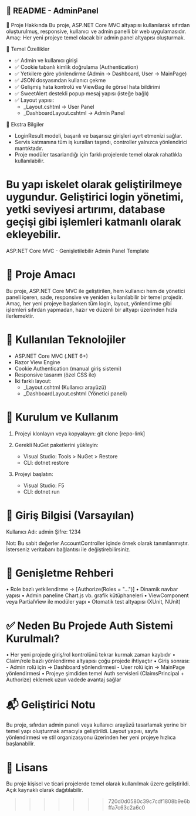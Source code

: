 📄 README - AdminPanel
------------------------------------------------------------

🔧 Proje Hakkında
Bu proje, ASP.NET Core MVC altyapısı kullanılarak sıfırdan oluşturulmuş, responsive, kullanıcı ve admin panelli bir web uygulamasıdır.
Amaç: Her yeni projeye temel olacak bir admin panel altyapısı oluşturmak.

🧱 Temel Özellikler
- ✅ Admin ve kullanıcı girişi
- ✅ Cookie tabanlı kimlik doğrulama (Authentication)
- ✅ Yetkilere göre yönlendirme (Admin → Dashboard, User → MainPage)
- ✅ JSON dosyasından kullanıcı çekme
- ✅ Gelişmiş hata kontrolü ve ViewBag ile görsel hata bildirimi
- ✅ SweetAlert destekli popup mesaj yapısı (isteğe bağlı)
- ✅ Layout yapısı:
  - _Layout.cshtml → User Panel
  - _DashboardLayout.cshtml → Admin Panel

📌 Ekstra Bilgiler
- LoginResult modeli, başarılı ve başarısız girişleri ayırt etmenizi sağlar.
- Servis katmanına tüm iş kuralları taşındı, controller yalnızca yönlendirici mantıktadır.
- Proje modüler tasarlandığı için farklı projelerde temel olarak rahatlıkla kullanılabilir.

Bu yapı iskelet olarak geliştirilmeye uygundur. Geliştirici login yönetimi, yetki seviyesi artırımı, database geçişi gibi işlemleri katmanlı olarak ekleyebilir.
=======
ASP.NET Core MVC - Genişletilebilir Admin Panel Template

📌 Proje Amacı
==========================

Bu proje, ASP.NET Core MVC ile geliştirilen, hem kullanıcı hem de yönetici paneli içeren, sade, responsive ve yeniden kullanılabilir bir temel projedir.
Amaç, her yeni projeye başlarken tüm login, layout, yönlendirme gibi işlemleri sıfırdan yapmadan, hazır ve düzenli bir altyapı üzerinden hızla ilerlemektir.

🧰 Kullanılan Teknolojiler
==========================

- ASP.NET Core MVC (.NET 6+)
- Razor View Engine
- Cookie Authentication (manual giriş sistemi)
- Responsive tasarım (özel CSS ile)
- İki farklı layout:
    - _Layout.cshtml (Kullanıcı arayüzü)
    - _DashboardLayout.cshtml (Yönetici paneli)

🚀 Kurulum ve Kullanım
==========================

1. Projeyi klonlayın veya kopyalayın:
   git clone [repo-link]

2. Gerekli NuGet paketlerini yükleyin:
   - Visual Studio: Tools > NuGet > Restore
   - CLI: dotnet restore

3. Projeyi başlatın:
   - Visual Studio: F5
   - CLI: dotnet run

🔐 Giriş Bilgisi (Varsayılan)
==========================

Kullanıcı Adı: admin
Şifre: 1234

Not: Bu sabit değerler AccountController içinde örnek olarak tanımlanmıştır. İsterseniz veritabanı bağlantısı ile değiştirebilirsiniz.

🔧 Genişletme Rehberi
==========================

• Role bazlı yetkilendirme → [Authorize(Roles = "...")]
• Dinamik navbar yapısı
• Admin paneline Chart.js vb. grafik kütüphaneleri
• ViewComponent veya PartialView ile modüler yapı
• Otomatik test altyapısı (XUnit, NUnit)

✅ Neden Bu Projede Auth Sistemi Kurulmalı?
==========================

• Her yeni projede giriş/rol kontrolünü tekrar kurmak zaman kaybıdır
• Claim/role bazlı yönlendirme altyapısı çoğu projede ihtiyaçtır
• Giriş sonrası:
    - Admin rolü için → Dashboard yönlendirmesi
    - User rolü için → MainPage yönlendirmesi
• Projeye şimdiden temel Auth servisleri (ClaimsPrincipal + Authorize) eklemek uzun vadede avantaj sağlar

📬 Geliştirici Notu
==========================

Bu proje, sıfırdan admin paneli veya kullanıcı arayüzü tasarlamak yerine bir temel yapı oluşturmak amacıyla geliştirildi.
Layout yapısı, sayfa yönlendirmesi ve stil organizasyonu üzerinden her yeni projeye hızlıca başlanabilir.

🪪 Lisans
==========================

Bu proje kişisel ve ticari projelerde temel olarak kullanılmak üzere geliştirildi. Açık kaynaklı olarak dağıtılabilir.
>>>>>>> 720d0d0580c39c7cdf1808b9e6bffa7c63c2a6c0
